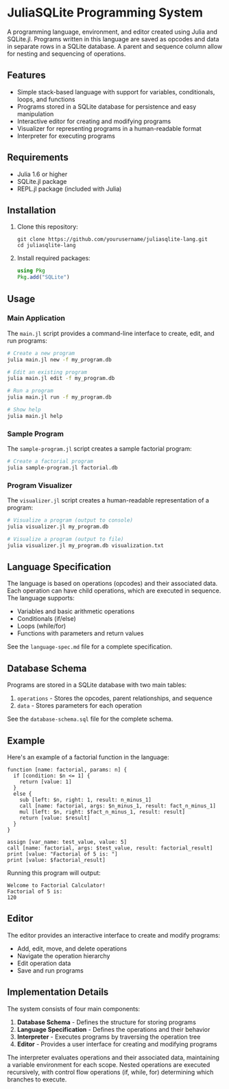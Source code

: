 # JuliaSQLite Programming System

A programming language, environment, and editor created using Julia and SQLite.jl. Programs written in this language are saved as opcodes and data in separate rows in a SQLite database. A parent and sequence column allow for nesting and sequencing of operations.

## Features

- Simple stack-based language with support for variables, conditionals, loops, and functions
- Programs stored in a SQLite database for persistence and easy manipulation
- Interactive editor for creating and modifying programs
- Visualizer for representing programs in a human-readable format
- Interpreter for executing programs

## Requirements

- Julia 1.6 or higher
- SQLite.jl package
- REPL.jl package (included with Julia)

## Installation

1. Clone this repository:
   ```
   git clone https://github.com/yourusername/juliasqlite-lang.git
   cd juliasqlite-lang
   ```

2. Install required packages:
   ```julia
   using Pkg
   Pkg.add("SQLite")
   ```

## Usage

### Main Application

The `main.jl` script provides a command-line interface to create, edit, and run programs:

```bash
# Create a new program
julia main.jl new -f my_program.db

# Edit an existing program
julia main.jl edit -f my_program.db

# Run a program
julia main.jl run -f my_program.db

# Show help
julia main.jl help
```

### Sample Program

The `sample-program.jl` script creates a sample factorial program:

```bash
# Create a factorial program
julia sample-program.jl factorial.db
```

### Program Visualizer

The `visualizer.jl` script creates a human-readable representation of a program:

```bash
# Visualize a program (output to console)
julia visualizer.jl my_program.db

# Visualize a program (output to file)
julia visualizer.jl my_program.db visualization.txt
```

## Language Specification

The language is based on operations (opcodes) and their associated data. Each operation can have child operations, which are executed in sequence. The language supports:

- Variables and basic arithmetic operations
- Conditionals (if/else)
- Loops (while/for)
- Functions with parameters and return values

See the `language-spec.md` file for a complete specification.

## Database Schema

Programs are stored in a SQLite database with two main tables:

1. `operations` - Stores the opcodes, parent relationships, and sequence
2. `data` - Stores parameters for each operation

See the `database-schema.sql` file for the complete schema.

## Example

Here's an example of a factorial function in the language:

```
function [name: factorial, params: n] {
  if [condition: $n <= 1] {
    return [value: 1]
  }
  else {
    sub [left: $n, right: 1, result: n_minus_1]
    call [name: factorial, args: $n_minus_1, result: fact_n_minus_1]
    mul [left: $n, right: $fact_n_minus_1, result: result]
    return [value: $result]
  }
}

assign [var_name: test_value, value: 5]
call [name: factorial, args: $test_value, result: factorial_result]
print [value: "Factorial of 5 is: "]
print [value: $factorial_result]
```

Running this program will output:
```
Welcome to Factorial Calculator!
Factorial of 5 is: 
120
```

## Editor

The editor provides an interactive interface to create and modify programs:

- Add, edit, move, and delete operations
- Navigate the operation hierarchy
- Edit operation data
- Save and run programs

## Implementation Details

The system consists of four main components:

1. **Database Schema** - Defines the structure for storing programs
2. **Language Specification** - Defines the operations and their behavior
3. **Interpreter** - Executes programs by traversing the operation tree
4. **Editor** - Provides a user interface for creating and modifying programs

The interpreter evaluates operations and their associated data, maintaining a variable environment for each scope. Nested operations are executed recursively, with control flow operations (if, while, for) determining which branches to execute.
